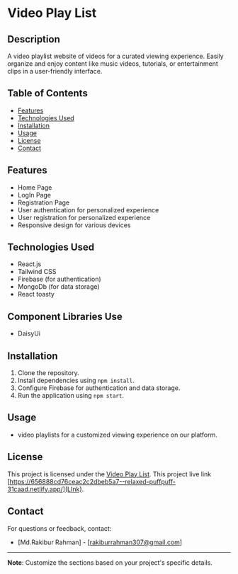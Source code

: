 # Video Play List

## Description
A video playlist website of videos for a curated viewing experience. Easily organize and enjoy content like music videos, tutorials, or entertainment clips in a user-friendly interface.
## Table of Contents
- [Features](#features)
- [Technologies Used](#technologies-used)
- [Installation](#installation)
- [Usage](#usage)
- [License](#license)
- [Contact](#contact)

## Features

- Home Page
- LogIn Page
- Registration Page
- User authentication for personalized experience
- User registration for personalized experience
- Responsive design for various devices


## Technologies Used
- React.js
- Tailwind CSS
- Firebase (for authentication)
- MongoDb (for data storage)
- React toasty

## Component Libraries Use
- DaisyUi 

## Installation
1. Clone the repository.
2. Install dependencies using `npm install`.
3. Configure Firebase for authentication and data storage.
4. Run the application using `npm start`.

## Usage
- video playlists for a customized viewing experience on our platform.

## License
This project is licensed under the [Video Play List](LICENSE).
This project live link [https://656888cd76ceac2c2dbeb5a7--relaxed-puffpuff-31caad.netlify.app/](LInk).

## Contact
For questions or feedback, contact:
- [Md.Rakibur Rahman] - [rakiburrahman307@gmail.com]


---
**Note**: Customize the sections based on your project's specific details.
